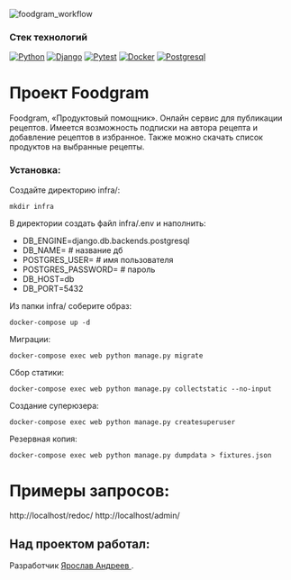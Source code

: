![foodgram_workflow](https://github.com/D4rkLght/foodgram-project-react/actions/workflows/main.yml/badge.svg)
### Стек технологий
[![Python](https://img.shields.io/badge/-Python-464641?style=flat-square&logo=Python)](https://www.python.org/)
[![Django](https://img.shields.io/badge/Django-464646?style=flat-square&logo=django)](https://www.djangoproject.com/)
[![Pytest](https://img.shields.io/badge/Pytest-464646?style=flat-square&logo=pytest)](https://docs.pytest.org/en/6.2.x/)
[![Docker](https://img.shields.io/badge/Docker-464646?style=flat-square&logo=docker)](https://hub.docker.com/)
[![Postgresql](https://img.shields.io/badge/Postgres-464646?style=flat-square&logo=POSTGRESQL)](https://www.postgresql.org/)

# Проект Foodgram
Foodgram, «Продуктовый помощник». Онлайн сервис для публикации рецептов. Имеется возможность подписки на автора рецепта и добавление 
рецептов в избранное. Также можно скачать список продуктов на выбранные рецепты. 

### Установка:
Создайте директорию infra/:
~~~
mkdir infra
~~~
В директории создать файл infra/.env и наполнить: 
- DB_ENGINE=django.db.backends.postgresql
- DB_NAME= # название дб
- POSTGRES_USER= # имя пользователя
- POSTGRES_PASSWORD= # пароль
- DB_HOST=db
- DB_PORT=5432

Из папки infra/ соберите образ:
```
docker-compose up -d
```
Миграции:
```
docker-compose exec web python manage.py migrate
```
Сбор статики:
```
docker-compose exec web python manage.py collectstatic --no-input
```
Создание суперюзера:
```
docker-compose exec web python manage.py createsuperuser
```
Резервная копия:
```
docker-compose exec web python manage.py dumpdata > fixtures.json 
```
# Примеры запросов:
http://localhost/redoc/ http://localhost/admin/
## Над проектом работал:
Разработчик [Ярослав Андреев ](https://github.com/D4rkLght).

